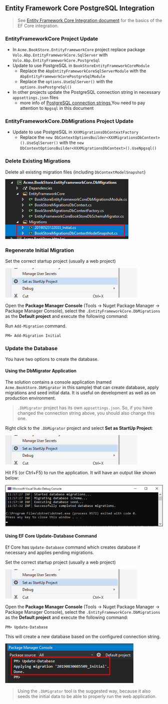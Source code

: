 ﻿## Entity Framework Core PostgreSQL Integration

> See [Entity Framework Core Integration document](../Entity-Framework-Core.md) for the basics of the EF Core integration.

### EntityFrameworkCore Project Update

- In `Acme.BookStore.EntityFrameworkCore` project replace package `Volo.Abp.EntityFrameworkCore.SqlServer` with `Volo.Abp.EntityFrameworkCore.PostgreSql` 
- Update to use PostgreSQL in `BookStoreEntityFrameworkCoreModule`
  - Replace the `AbpEntityFrameworkCoreSqlServerModule` with the `AbpEntityFrameworkCorePostgreSqlModule`
  - Replace the `options.UseSqlServer()` with the `options.UsePostgreSql()`
- In other projects update the PostgreSQL connection string in necessary `appsettings.json` files
  - more info of [PostgreSQL connection strings](https://www.connectionstrings.com/postgresql/),You need to pay attention to `Npgsql` in this document

###  EntityFrameworkCore.DbMigrations Project Update
- Update to use PostgreSQL in `XXXMigrationsDbContextFactory`
  - Replace the `new DbContextOptionsBuilder<XXXMigrationsDbContext>().UseSqlServer()` with the `new DbContextOptionsBuilder<XXXMigrationsDbContext>().UseNpgsql()`

### Delete Existing Migrations

Delete all existing migration files (including `DbContextModelSnapshot`)

![postgresql-delete-initial-migrations](images/postgresql-delete-initial-migrations.png)

### Regenerate Initial Migration

Set the correct startup project (usually a web project)

![set-as-startup-project](../images/set-as-startup-project.png)

Open the **Package Manager Console** (Tools -> Nuget Package Manager -> Package Manager Console), select the `.EntityFrameworkCore.DbMigrations` as the **Default project** and execute the following command:

Run `Add-Migration` command.
````
PM> Add-Migration Initial
````

### Update the Database

You have two options to create the database.

#### Using the DbMigrator Application

The solution contains a console application (named `Acme.BookStore.DbMigrator` in this sample) that can create database, apply migrations and seed initial data. It is useful on development as well as on production environment.

> `.DbMigrator` project has its own `appsettings.json`. So, if you have changed the connection string above, you should also change this one.

Right click to the `.DbMigrator` project and select **Set as StartUp Project**:

![set-as-startup-project](../images/set-as-startup-project.png)

Hit F5 (or Ctrl+F5) to run the application. It will have an output like shown below:

![set-as-startup-project](../images/db-migrator-app.png)

#### Using EF Core Update-Database Command

Ef Core has `Update-Database` command which creates database if necessary and applies pending migrations.

Set the correct startup project (usually a web project)

![set-as-startup-project](../images/set-as-startup-project.png)

Open the **Package Manager Console** (Tools -> Nuget Package Manager -> Package Manager Console), select the `.EntityFrameworkCore.DbMigrations` as the **Default project** and execute the following command:

````
PM> Update-Database
````

This will create a new database based on the configured connection string.

![postgresql-update-database](images/postgresql-update-database.png)

> Using the `.DbMigrator` tool is the suggested way, because it also seeds the initial data to be able to properly run the web application.
